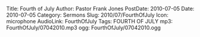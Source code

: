 Title: Fourth of July
Author: Pastor Frank Jones
PostDate: 2010-07-05
Date: 2010-07-05
Category: Sermons
Slug: 2010/07/FourthOfJuly
Icon: microphone
AudioLink: FourthOfJuly
Tags: FOURTH OF JULY
mp3: FourthOfJuly/07042010.mp3
ogg: FourthOfJuly/07042010.ogg
